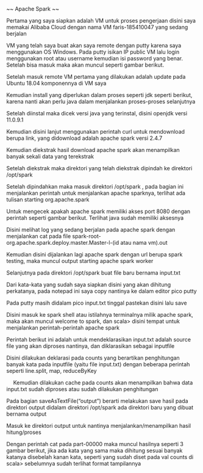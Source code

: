 ~~ Apache Spark ~~

Pertama yang saya siapkan adalah VM untuk proses pengerjaan disini saya memakai Alibaba Cloud dengan nama VM faris-185410047 yang sedang berjalan
 
VM yang telah saya buat akan saya remote dengan putty karena saya menggunakan OS Windows. Pada putty isikan IP public VM lalu login menggunakan root atau username kemudian isi password yang benar. Setelah bisa masuk maka akan muncul seperti gambar berikut.
 
Setelah masuk remote VM pertama yang dilakukan adalah update pada Ubuntu 18.04 komponennya di VM saya
 
Kemudian install yang diperlukan dalam proses seperti jdk seperti berikut, karena nanti akan perlu java dalam menjalankan proses-proses selanjutnya
 
Setelah diinstal maka dicek versi java yang terinstal, disini openjdk versi 11.0.9.1
 
Kemudian disini lanjut menggunakan perintah curl untuk mendownload berupa link, yang didownload adalah apache spark versi 2.4.7
 
Kemudian diekstrak hasil download apache spark akan menampilkan banyak sekali data yang terekstrak
 
Setelah diekstrak maka direktori yang telah diekstrak dipindah ke direktori /opt/spark
 
Setelah dipindahkan maka masuk direktori /opt/spark , pada bagian ini menjalankan perintah untuk menjalankan apache sparknya, terlihat ada tulisan starting org.apache.spark
 
Untuk mengecek apakah apache spark memiliki akses port 8080 dengan perintah seperti gambar berikut. Terlihat java sudah memiliki aksesnya
 
Disini melihat log yang sedang berjalan pada apache spark dengan menjalankan cat pada file spark-root-org.apache.spark.deploy.master.Master-l-(id atau nama vm).out
  
Kemudian disini dijalankan lagi apache spark dengan url berupa spark testing, maka muncul output starting apache spark worker
 
Selanjutnya pada direktori /opt/spark buat file baru bernama input.txt
 
Dari kata-kata yang sudah saya siapkan disini yang akan dihitung perkatanya, pada notepad ini saya copy nantinya ke dalam editor pico putty
 
Pada putty masih didalam pico input.txt tinggal pastekan disini lalu save
 
Disini masuk ke spark shell atau istilahnya terminalnya milik apache spark, maka akan muncul welcome to spark, dan scala> disini tempat untuk menjalankan perintah-perintah apache spark
 
Perintah berikut ini adalah untuk mendeklarasikan input.txt adalah source file yang akan diproses nantinya, dan diklarasikan sebagai inputfile
 
Disini dilakukan deklarasi pada counts yang berartikan penghitungan banyak kata pada inputfile (yaitu file input.txt) dengan beberapa perintah seperti line.split, map, reduceByKey
 
 
Kemudian dilakukan cache pada counts akan menampilkan bahwa data input.txt sudah diproses atau sudah dilakukan penghitungan
 
Pada bagian saveAsTextFile(“output”) berarti melakukan save hasil pada direktori output didalam direktori /opt/spark ada direktori baru yang dibuat bernama output
 
Masuk ke direktori output untuk nantinya menjalankan/menampilkan hasil hitung/proses
 
Dengan perintah cat pada part-00000 maka muncul hasilnya seperti 3 gambar berikut, jika ada kata yang sama maka dihitung sesuai banyak katanya disebelah kanan kata, seperti yang sudah diset pada val counts di scala> sebelumnya sudah terlihat format tampilannya
